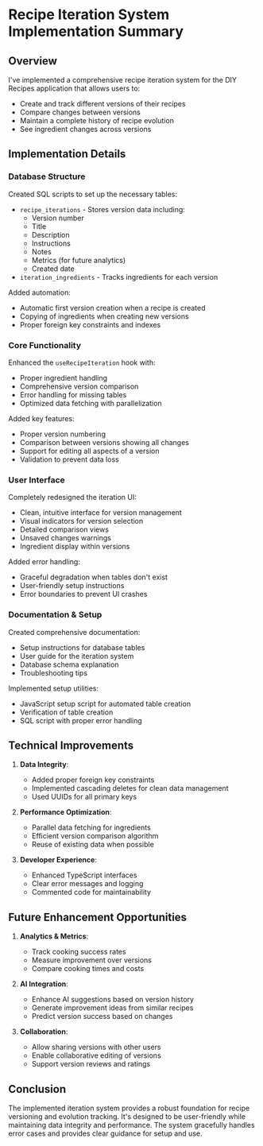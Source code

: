 # Recipe Iteration System Implementation Summary

## Overview

I've implemented a comprehensive recipe iteration system for the DIY Recipes application that allows users to:
- Create and track different versions of their recipes
- Compare changes between versions
- Maintain a complete history of recipe evolution
- See ingredient changes across versions

## Implementation Details

### Database Structure

Created SQL scripts to set up the necessary tables:
- `recipe_iterations` - Stores version data including:
  - Version number
  - Title
  - Description
  - Instructions
  - Notes
  - Metrics (for future analytics)
  - Created date
- `iteration_ingredients` - Tracks ingredients for each version

Added automation:
- Automatic first version creation when a recipe is created
- Copying of ingredients when creating new versions
- Proper foreign key constraints and indexes

### Core Functionality

Enhanced the `useRecipeIteration` hook with:
- Proper ingredient handling
- Comprehensive version comparison
- Error handling for missing tables
- Optimized data fetching with parallelization

Added key features:
- Proper version numbering
- Comparison between versions showing all changes
- Support for editing all aspects of a version
- Validation to prevent data loss

### User Interface

Completely redesigned the iteration UI:
- Clean, intuitive interface for version management
- Visual indicators for version selection
- Detailed comparison views
- Unsaved changes warnings
- Ingredient display within versions

Added error handling:
- Graceful degradation when tables don't exist
- User-friendly setup instructions
- Error boundaries to prevent UI crashes

### Documentation & Setup

Created comprehensive documentation:
- Setup instructions for database tables
- User guide for the iteration system
- Database schema explanation
- Troubleshooting tips

Implemented setup utilities:
- JavaScript setup script for automated table creation
- Verification of table creation
- SQL script with proper error handling

## Technical Improvements

1. **Data Integrity**:
   - Added proper foreign key constraints
   - Implemented cascading deletes for clean data management
   - Used UUIDs for all primary keys

2. **Performance Optimization**:
   - Parallel data fetching for ingredients
   - Efficient version comparison algorithm
   - Reuse of existing data when possible

3. **Developer Experience**:
   - Enhanced TypeScript interfaces
   - Clear error messages and logging
   - Commented code for maintainability

## Future Enhancement Opportunities

1. **Analytics & Metrics**:
   - Track cooking success rates
   - Measure improvement over versions
   - Compare cooking times and costs

2. **AI Integration**:
   - Enhance AI suggestions based on version history
   - Generate improvement ideas from similar recipes
   - Predict version success based on changes

3. **Collaboration**:
   - Allow sharing versions with other users
   - Enable collaborative editing of versions
   - Support version reviews and ratings

## Conclusion

The implemented iteration system provides a robust foundation for recipe versioning and evolution tracking. It's designed to be user-friendly while maintaining data integrity and performance. The system gracefully handles error cases and provides clear guidance for setup and use.